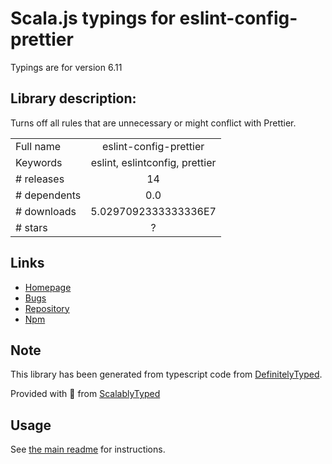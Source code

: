 
# Scala.js typings for eslint-config-prettier

Typings are for version 6.11

## Library description:
Turns off all rules that are unnecessary or might conflict with Prettier.

|                    |                 |
| ------------------ | :-------------: |
| Full name          | eslint-config-prettier |
| Keywords           | eslint, eslintconfig, prettier |
| # releases         | 14 |
| # dependents       | 0.0 |
| # downloads        | 5.0297092333333336E7 |
| # stars            | ? |

## Links
- [Homepage](https://github.com/prettier/eslint-config-prettier#readme)
- [Bugs](https://github.com/prettier/eslint-config-prettier/issues)
- [Repository](https://github.com/prettier/eslint-config-prettier)
- [Npm](https://www.npmjs.com/package/eslint-config-prettier)
    


## Note
This library has been generated from typescript code from [DefinitelyTyped](https://definitelytyped.org).

Provided with :purple_heart: from [ScalablyTyped](https://github.com/oyvindberg/ScalablyTyped)

## Usage
See [the main readme](../../readme.md) for instructions.


